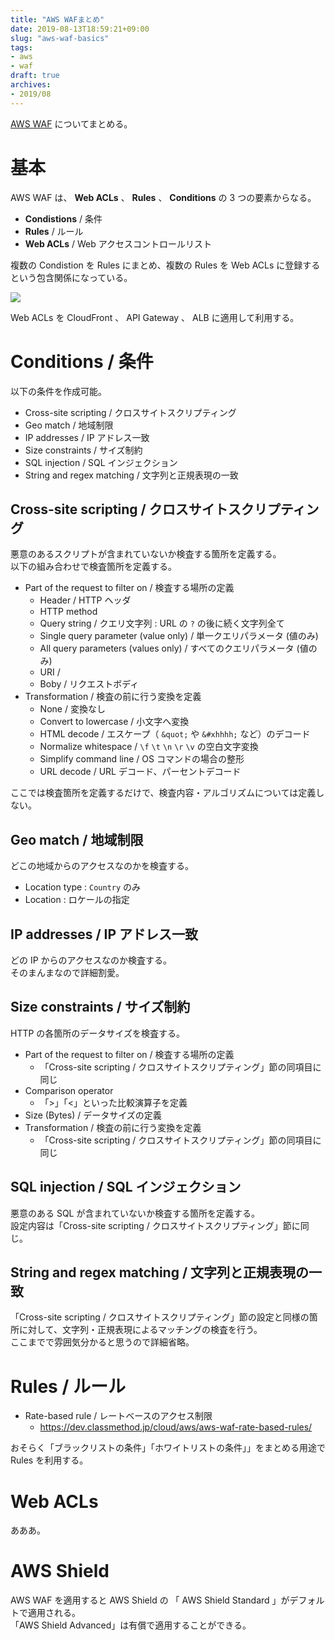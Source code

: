 ```yaml
---
title: "AWS WAFまとめ"
date: 2019-08-13T18:59:21+09:00
slug: "aws-waf-basics"
tags:
- aws
- waf
draft: true
archives:
- 2019/08
---
```


[AWS WAF](https://docs.aws.amazon.com/ja_jp/waf/latest/developerguide/waf-chapter.html) についてまとめる。

<!--more-->

# 基本

AWS WAF は、 **Web ACLs** 、 **Rules** 、 **Conditions** の 3 つの要素からなる。

- **Condistions** / 条件
- **Rules** / ルール
- **Web ACLs** / Web アクセスコントロールリスト

複数の Condistion を Rules にまとめ、複数の Rules を Web ACLs に登録するという包含関係になっている。

<img src="https://www.shadan-kun.com/blog/wp2/wp-content/uploads/2017/11/AWS-WAF1.png" />


Web ACLs を CloudFront 、 API Gateway 、 ALB に適用して利用する。

# Conditions / 条件

以下の条件を作成可能。

- Cross-site scripting / クロスサイトスクリプティング
- Geo match / 地域制限
- IP addresses / IP アドレス一致
- Size constraints / サイズ制約
- SQL injection / SQL インジェクション
- String and regex matching / 文字列と正規表現の一致

## Cross-site scripting / クロスサイトスクリプティング

悪意のあるスクリプトが含まれていないか検査する箇所を定義する。  
以下の組み合わせで検査箇所を定義する。

- Part of the request to filter on / 検査する場所の定義
  - Header / HTTP ヘッダ
  - HTTP method
  - Query string / クエリ文字列 : URL の `?` の後に続く文字列全て
  - Single query parameter (value only) / 単一クエリパラメータ (値のみ)
  - All query parameters (values only) / すべてのクエリパラメータ (値のみ)
  - URI /
  - Boby / リクエストボディ
- Transformation / 検査の前に行う変換を定義
  - None / 変換なし
  - Convert to lowercase / 小文字へ変換
  - HTML decode / エスケープ（ `&quot;` や `&#xhhhh;` など）のデコード
  - Normalize whitespace / `\f` `\t` `\n` `\r` `\v` の空白文字変換
  - Simplify command line / OS コマンドの場合の整形
  - URL decode / URL デコード、パーセントデコード

ここでは検査箇所を定義するだけで、検査内容・アルゴリズムについては定義しない。

## Geo match / 地域制限

どこの地域からのアクセスなのかを検査する。

- Location type : `Country` のみ
- Location : ロケールの指定

## IP addresses / IP アドレス一致

どの IP からのアクセスなのか検査する。  
そのまんまなので詳細割愛。

## Size constraints / サイズ制約

HTTP の各箇所のデータサイズを検査する。

- Part of the request to filter on / 検査する場所の定義
  - 「Cross-site scripting / クロスサイトスクリプティング」節の同項目に同じ
- Comparison operator
  - 「>」「<」といった比較演算子を定義
- Size (Bytes) / データサイズの定義
- Transformation / 検査の前に行う変換を定義
  - 「Cross-site scripting / クロスサイトスクリプティング」節の同項目に同じ

## SQL injection / SQL インジェクション

悪意のある SQL が含まれていないか検査する箇所を定義する。  
設定内容は「Cross-site scripting / クロスサイトスクリプティング」節に同じ。

## String and regex matching / 文字列と正規表現の一致

「Cross-site scripting / クロスサイトスクリプティング」節の設定と同様の箇所に対して、文字列・正規表現によるマッチングの検査を行う。  
ここまでで雰囲気分かると思うので詳細省略。

# Rules / ルール

- Rate-based rule / レートベースのアクセス制限
  - https://dev.classmethod.jp/cloud/aws/aws-waf-rate-based-rules/

おそらく「ブラックリストの条件」「ホワイトリストの条件」」をまとめる用途で Rules を利用する。

# Web ACLs

あああ。

# AWS Shield

AWS WAF を適用すると AWS Shield の 「 AWS Shield Standard 」がデフォルトで適用される。  
「AWS Shield Advanced」は有償で適用することができる。